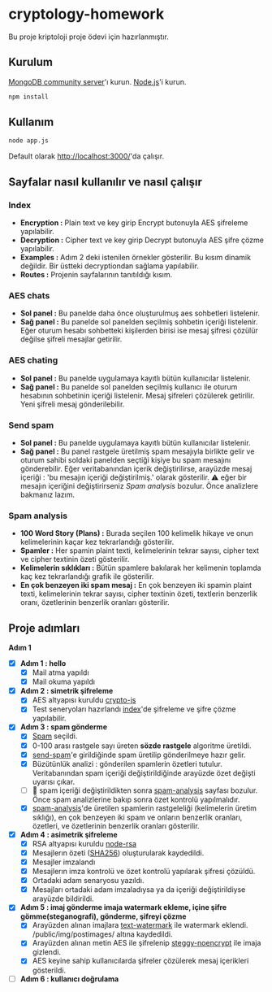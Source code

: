 # cryptology-homework
Bu proje kriptoloji proje ödevi için hazırlanmıştır.

## Kurulum

[MongoDB community server](https://www.mongodb.com/download-center/community)'ı kurun.
[Node.js](https://nodejs.org/en/download/)'i kurun.

```bash
npm install
```

## Kullanım
```bash
node app.js
```
Default olarak [http://localhost:3000/](http://localhost:3000/)'da çalışır.

## Sayfalar nasıl kullanılır ve nasıl çalışır
### Index
- **Encryption :**
Plain text ve key girip Encrypt butonuyla AES şifreleme yapılabilir.
- **Decryption :**
Cipher text ve key girip Decrypt butonuyla AES şifre çözme yapılabilir.
- **Examples :**
Adım 2 deki istenilen örnekler gösterilir. Bu kısım dinamik değildir. Bir üstteki decryptiondan sağlama yapılabilir. 
- **Routes :**
Projenin sayfalarının tanıtıldığı kısım.

### AES chats
- **Sol panel :**
Bu panelde daha önce oluşturulmuş aes sohbetleri listelenir.
- **Sağ panel :**
Bu panelde sol panelden seçilmiş sohbetin içeriği listelenir. Eğer oturum hesabı sohbetteki kişilerden birisi ise mesaj şifresi çözülür değilse şifreli mesajlar getirilir.

### AES chating
- **Sol panel :**
Bu panelde uygulamaya kayıtlı bütün kullanıcılar listelenir.
- **Sağ panel :**
Bu panelde sol panelden seçilmiş kullanıcı ile oturum hesabının sohbetinin içeriği listelenir. Mesaj şifreleri çözülerek getirilir. Yeni şifreli mesaj gönderilebilir. 

### Send spam
- **Sol panel :**
Bu panelde uygulamaya kayıtlı bütün kullanıcılar listelenir.
- **Sağ panel :**
Bu panel rastgele üretilmiş spam mesajıyla birlikte gelir ve oturum sahibi soldaki panelden seçtiği kişiye bu spam mesajını gönderebilir. Eğer veritabanından içerik değiştirilirse, arayüzde mesaj içeriği : 'bu mesajın içeriği değiştirilmiş.' olarak gösterilir. :warning: eğer bir mesajın içeriğini değiştirirseniz *Spam analysis* bozulur. Önce analizlere bakmanız lazım.

### Spam analysis
- **100 Word Story (Plans) :**
Burada seçilen 100 kelimelik hikaye ve onun kelimelerinin kaçar kez tekrarlandığı gösterilir.
- **Spamler :**
Her spamin plaint texti, kelimelerinin tekrar sayısı, cipher text ve cipher textinin özeti gösterilir.
- **Kelimelerin sıklıkları :**
Bütün spamlere bakılarak her kelimenin toplamda kaç kez tekrarlandığı grafik ile gösterilir.
- **En çok benzeyen iki spam mesaj :**
En çok benzeyen iki spamin plaint texti, kelimelerinin tekrar sayısı, cipher textinin özeti, textlerin benzerlik oranı, özetlerinin benzerlik oranları gösterilir.


## Proje adımları
**Adım 1**
- [x] **Adım 1 : hello**
  - [x] Mail atma yapıldı
  - [x] Mail okuma yapıldı
  
- [x] **Adım 2 : simetrik şifreleme**
   - [x] AES altyapısı kuruldu [crypto-js](https://www.npmjs.com/package/crypto-js)
   - [x] Test seneryoları hazırlandı [index](http://localhost:3000/)'de şifreleme ve şifre çözme yapılabilir.   
   
- [x] **Adım 3 : spam gönderme**
  - [x] [Spam](http://www.100wordstory.org/) seçildi.
  - [x] 0-100 arası rastgele sayı üreten **sözde rastgele** algoritme üretildi.
  - [x] [send-spam](http://localhost:3000/send-spam)'e girildiğinde spam üretilip gönderilmeye hazır gelir.
  - [x] Büzütünlük analizi : gönderilen spamlerin özetleri tutulur. Veritabanından spam içeriği değiştirildiğinde arayüzde özet değişti uyarısı çıkar.
  - [ ] :bug: spam içeriği değiştirildikten sonra [spam-analysis](http://localhost:3000/spam-analysis) sayfası bozulur. Önce spam analizlerine bakıp sonra özet kontrolü yapılmalıdır.
  - [x] [spam-analysis](http://localhost:3000/spam-analysis)'de üretilen spamlerin rastgeleliği (kelimelerin üretim sıklığı), en çok benzeyen iki spam ve onların benzerlik oranları, özetleri, ve özetlerinin benzerlik oranları gösterilir.

- [x] **Adım 4 : asimetrik şifreleme**
  - [x] RSA altyapısı kuruldu [node-rsa](https://www.npmjs.com/package/node-rsa)
  - [x] Mesajlerın özeti ([SHA256](https://www.npmjs.com/package/crypto-js)) oluşturularak kaydedildi.
  - [x] Mesajler imzalandı
  - [x] Mesajlerın imza kontrolü ve özet kontrolü yapılarak şifresi çözüldü.
  - [x] Ortadaki adam senaryosu yazıldı. 
  - [x] Mesajları ortadaki adam imzaladıysa ya da içeriği değiştirildiyse arayüzde bildirildi.
  
- [x] **Adım 5 : imaj gönderme imaja watermark ekleme, içine şifre gömme(steganografi), gönderme, şifreyi çözme**
  - [x] Arayüzden alınan imajlara [text-watermark](https://www.npmjs.com/package/text-watermark) ile watermark eklendi. /public/img/postimages/ altına kaydedildi.
  - [x] Arayüzden alınan metin AES ile şifrelenip [steggy-noencrypt](https://www.npmjs.com/package/steggy-noencrypt) ile imaja gizlendi.
  - [x] AES keyine sahip kullanıcılarda şifreler çözülerek mesaj içerikleri gösterildi.
  
- [ ] **Adım 6 : kullanıcı doğrulama**
